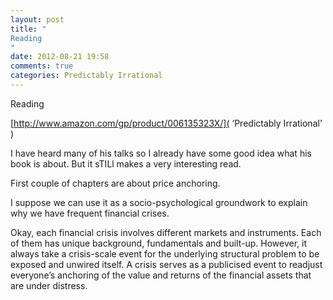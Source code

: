 ```yaml
---
layout: post
title: "
Reading 
"
date: 2012-08-21 19:58
comments: true
categories: Predictably Irrational
---
```


Reading 

[http://www.amazon.com/gp/product/006135323X/]( ‘Predictably Irrational’ )


I have heard many of his talks so I already have some good idea what his book is about. But it sTILl makes a very interesting read.


First couple of chapters are about price anchoring.


I suppose we can use it as a socio-psychological groundwork to explain why we have frequent financial crises.


Okay, each financial crisis involves different markets and instruments. Each of them has unique background,  fundamentals and built-up. However, it always take a crisis-scale event for the underlying structural problem to be exposed and unwired itself. A crisis serves as a publicised event to readjust everyone’s anchoring of the value and returns of the financial assets that are under distress.

